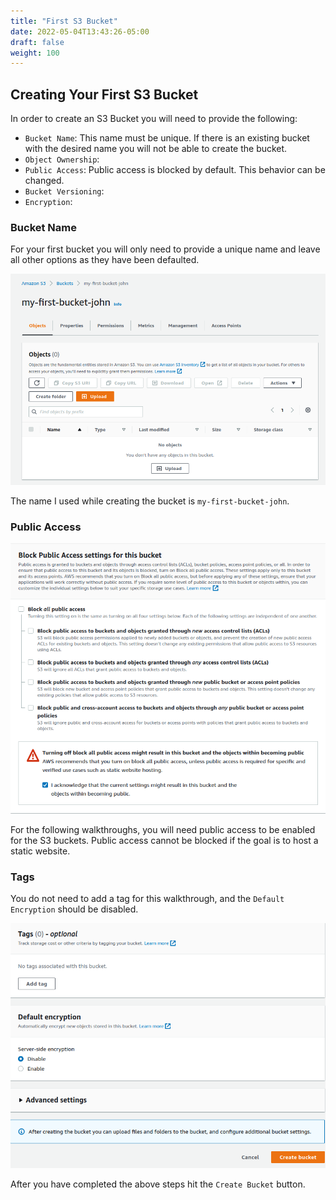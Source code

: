 ```yaml
---
title: "First S3 Bucket"
date: 2022-05-04T13:43:26-05:00
draft: false
weight: 100
---
```


## Creating Your First S3 Bucket

In order to create an S3 Bucket you will need to provide the following:
- `Bucket Name`: This name must be unique. If there is an existing bucket with the desired name you will not be able to create the bucket.
- `Object Ownership`:
- `Public Access`: Public access is blocked by default. This behavior can be changed.
- `Bucket Versioning`:
- `Encryption`:

### Bucket Name
For your first bucket you will only need to provide a unique name and leave all other options as they have been defaulted.

![first-bucket-view](pictures/first-bucket-view.png?classes=border)

The name I used  while creating the bucket is `my-first-bucket-john`.

### Public Access

![allow-public-access-s3](pictures/allow-public-access-s3.png?classes=border)

For the following walkthroughs, you will need public access to be enabled for the S3 buckets. Public access cannot be blocked if the goal is to host a static website.

### Tags

You do not need to add a tag for this walkthrough, and the `Default Encryption` should be disabled.

![tags-encryption-advanced](pictures/tags-encryption-advanced.png?classes=border)

After you have completed the above steps hit the `Create Bucket` button.
